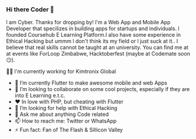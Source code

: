 ### Hi there Coder 👋
 
l am Cyber. Thanks for dropping by! l'm a Web App and Mobile App Developer that specilizes in building apps for startups and individuals. l founded Coursehub E Learning Platform.l also have some experience in Ethical Hacking but ummm l don't think its my field or l just suck at it.. l believe that real skills cannot be taught at an university. You can find me at at events like ForLoop Zimbabwe, Hacktoberfest (maybe at Codemate soon😏).


👨‍💻 l'm currently working for Kimtronix Global

- 🔭 I’m currently Flutter to make awesome mobile and web Apps
- 👯 I’m looking to collaborate on some cool projects, especially if they are into E Learning e.t.c.
- ❤️ In love with PHP, but cheating with Flutter
- 🤔 I’m looking for help with Ethical Hacking
- 💬 Ask me about anything Code related
- 📫 How to reach me: Twitter or WhatsApp
- ⚡ Fun fact: Fan of The Flash & Sillicon Valley
